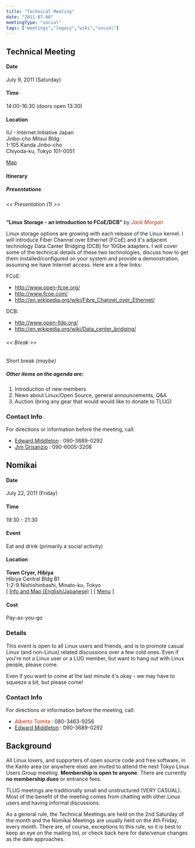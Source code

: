 ```yaml
---
title: "Technical Meeting"
date: "2011-07-08"
meetingType: "social"
tags: ["meetings","legacy","wiki","social"]
---
```


<h2 id="technical_meeting">Technical Meeting</h2>
<h4 id="date">Date</h4>
<p>July 9, 2011 (Saturday)</p>
<h4 id="time">Time</h4>
<p>14:00-16:30 (doors open 13:30)</p>
<h4 id="location">Location</h4>
<p>IIJ - Internet Initiative Japan<br />
Jinbo-cho Mitsui Bldg.<br />
1-105 Kanda Jinbo-cho<br />
Chiyoda-ku, Tokyo 101-0051</p>
<p><a href="http://www.iij.ad.jp/en/company/about/map/head-office.html">Map</a></p>
<h4 id="itinerary">Itinerary</h4>
<h5 id="presentations">Presentations</h5>
<h6 id="presentation_1">&lt;&lt; Presentation (1) &gt;&gt;</h6>
<p><strong>“Linux Storage - an introduction to FCoE/DCB”</strong> by <em><font color="#CC2200">Jack Morgan</font></em></p>
<p>Linux storage options are growing with each release of the
Linux kernel. I will introduce Fiber Channel over Ethernet (FCoE) and
it's adjacent technology Data Canter Bridging (DCB) for 10Gbe adapters.
I will cover some of the technical details of these two technologies,
discuss how to get them installed/configured on your system and provide
a demonstration, assuming we have Internet access. Here are a few links:</p>
<p>FCoE:</p>
<ul>
<li><a href="http://www.open-fcoe.org/">http://www.open-fcoe.org/</a></li>
<li><a href="http://www.fcoe.com/">http://www.fcoe.com/</a></li>
<li><a href="http://en.wikipedia.org/wiki/Fibre_Channel_over_Ethernet/">http://en.wikipedia.org/wiki/Fibre_Channel_over_Ethernet/</a></li>
</ul>
<p>DCB:</p>
<ul>
<li><a href="http://www.open-lldp.org/">http://www.open-lldp.org/</a></li>
<li><a href="http://en.wikipedia.org/wiki/Data_center_bridging/">http://en.wikipedia.org/wiki/Data_center_bridging/</a></li>
</ul>
<h6 id="break">&lt;&lt; Break &gt;&gt;</h6>
<p>Short break <em>(maybe)</em></p>
<h5 id="other_items_on_the_agenda_are">Other items on the agenda are:</h5>
<ol>
<li>Introduction of new members</li>
<li>News about Linux/Open Source, general announcements, Q&amp;A</li>
<li>Auction (bring any gear that would would like to donate to TLUG)</li>
</ol>
<h3 id="contact_info">Contact Info</h3>
<p>For directions or information before the meeting, call:</p>
<ul>
<li><a href="./Edward_Middleton">Edward Middleton</a> : 090-3689-0292</li>
<li><a href="./Jim_Grisanzio">Jim Grisanzio</a> : 090-6005-3208</li>
</ul>
<h2 id="nomikai">Nomikai</h2>
<h4 id="date_1">Date</h4>
<p>July 22, 2011 (Friday)</p>
<h4 id="time_1">Time</h4>
<p>19:30 - 21:30</p>
<h4 id="event">Event</h4>
<p>Eat and drink (primarily a social activity)</p>
<h4 id="location_1">Location</h4>
<p><strong>Town Cryer, Hibiya</strong><br />
Hibiya Central Bldg B1<br />
1-2-9 Nishishinbashi, Minato-ku, Tokyo<br />
[ <a href="http://www.towncryer.jp/TChibiya.html">Info and Map (English/Japanese)</a> ]
[ <a href="http://www.towncryer.jp/TCmenu.html">Menu</a> ]</p>
<h4 id="cost">Cost</h4>
<p>Pay-as-you-go</p>
<h3 id="details">Details</h3>
<p>This event is open to all Linux users and friends, and is to promote casual Linux (and non-Linux) related discussions over a few cold ones. Even if you're not a Linux user or a LUG member, but want to hang out with Linux people, please come.</p>
<p>Even if you want to come at the last minute it's okay - we may have to squeeze a bit, but please come!</p>
<h3 id="contact_info_1">Contact Info</h3>
<p>For directions or information before the meeting, call:</p>
<ul>
<li><font color="#CC2200">Alberto Tomita</font> : 080-3463-9256</li>
<li><a href="./Edward_Middleton">Edward Middleton</a> : 090-3689-0292</li>
</ul>

<h2 id="introduction">Background</h2>
<p>All Linux lovers, and supporters of open source code and free software, in the Kanto area (or anywhere else) are invited to attend the next Tokyo Linux Users Group meeting. <b>Membership is open to anyone</b>. There are currently <b>no membership dues</b> or entrance fees.</p>
<p>TLUG meetings are traditionally small and unstructured (VERY CASUAL). Most of the benefit of the meeting comes from chatting with other Linux users and having informal discussions.</p>
<p>As a general rule, the Technical Meetings are held on the 2nd Saturday of the month and the Nomikai Meetings are usually held on the 4th Friday, every month. There are, of course, exceptions to this rule, so it is best to keep an eye on the mailing list, or check back here for date/venue changes as the date approaches.</p>
